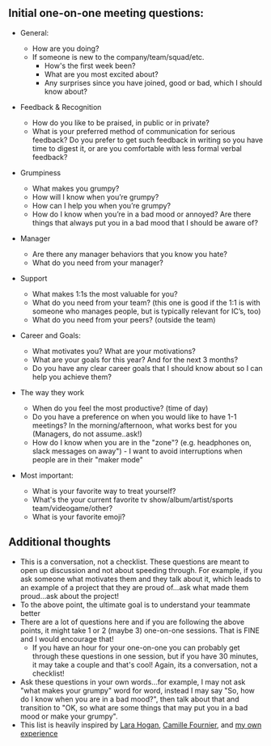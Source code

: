 ## Initial one-on-one meeting questions:
- General:
  - How are you doing? 
  - If someone is new to the company/team/squad/etc.
    - How's the first week been?
    - What are you most excited about?
    - Any surprises since you have joined, good or bad, which I should know about? 

- Feedback & Recognition
  - How do you like to be praised, in public or in private?
  - What is your preferred method of communication for serious feedback? Do you prefer to get such feedback in writing so you have time to digest it, or are you comfortable with less formal verbal feedback?

- Grumpiness
  - What makes you grumpy?
  - How will I know when you’re grumpy?
  - How can I help you when you’re grumpy?
  - How do I know when you’re in a bad mood or annoyed? Are there things that always put you in a bad mood that I should be aware of?

- Manager
  - Are there any manager behaviors that you know you hate?
  - What do you need from your manager?

- Support 
  - What makes 1:1s the most valuable for you?
  - What do you need from your team? (this one is good if the 1:1 is with someone who manages people, but is typically relevant for IC’s, too)
  - What do you need from your peers? (outside the team)

- Career and Goals:
  - What motivates you? What are your motivations?
  - What are your goals for this year? And for the next 3 months?
  - Do you have any clear career goals that I should know about so I can help you achieve them?

- The way they work
  - When do you feel the most productive? (time of day)
  - Do you have a preference on when you would like to have 1-1 meetings? In the morning/afternoon, what works best for you (Managers, do not assume..ask!)
  - How do I know when you are in the "zone"? (e.g. headphones on, slack messages on away") - I want to avoid interruptions when people are in their "maker mode"

- Most important:
  - What is your favorite way to treat yourself?  
  - What's the your current favorite tv show/album/artist/sports team/videogame/other?
  - What is your favorite emoji? 

## Additional thoughts
- This is a conversation, not a checklist.  These questions are meant to open up discussion and not about speeding through. For example, if you ask someone what motivates them and they talk about it, which leads to an example of a project that they are proud of...ask what made them proud...ask about the project!
- To the above point, the ultimate goal is to understand your teammate better
- There are a lot of questions here and if you are following the above points, it might take 1 or 2 (maybe 3) one-on-one sessions. That is FINE and I would encourage that! 
  - If you have an hour for your one-on-one you can probably get through these questions in one session, but if you have 30 minutes, it may take a couple and that's cool! Again, its a conversation, not a checklist!
- Ask these questions in your own words...for example, I may not ask "what makes your grumpy" word for word, instead I may say "So, how do I know when you are in a bad mood?", then talk about that and transition to "OK, so what are some things that may put you in a bad mood or make your grumpy".
- This list is heavily inspired by [Lara Hogan](https://larahogan.me/blog/first-one-on-one-questions/), [Camille Fournier](https://www.amazon.com/Managers-Path-Leaders-Navigating-Growth/dp/1491973897), and [my own experience](https://ajahne.github.io/blog/leadership/2019/07/24/essential-meetings-to-have-with-your-people-as-a-manager.html)
